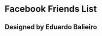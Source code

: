 Facebook Friends List 
=====================
Designed by Eduardo Balieiro
----------------------------
